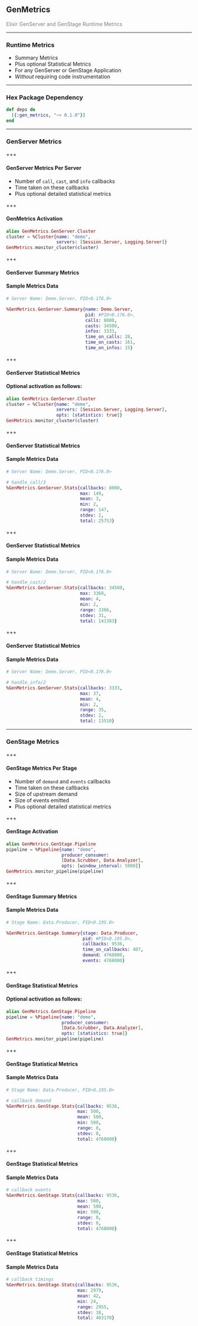 ## GenMetrics

<span style="color:gray">Elixir GenServer and GenStage Runtime Metrics</span>

---

### Runtime Metrics

- Summary Metrics
- Plus optional Statistical Metrics
- For any GenServer or GenStage Application
- *Without* requiring code instrumentation

---

### Hex Package Dependency

```elixir
def deps do
  [{:gen_metrics, "~> 0.1.0"}]
end
```

---

### GenServer Metrics

+++

#### GenServer Metrics Per Server

- Number of `call`, `cast`, and `info` callbacks
- Time taken on these callbacks
- Plus optional detailed statistical metrics

+++

#### GenMetrics Activation

```elixir
alias GenMetrics.GenServer.Cluster
cluster = %Cluster{name: "demo",
                   servers: [Session.Server, Logging.Server]}
GenMetrics.monitor_cluster(cluster)
```

+++

#### GenServer Summary Metrics

#### Sample Metrics Data

```elixir
# Server Name: Demo.Server, PID<0.176.0>

%GenMetrics.GenServer.Summary{name: Demo.Server,
                              pid: #PID<0.176.0>,
                              calls: 8000,
                              casts: 34500,
                              infos: 3333,
                              time_on_calls: 28,
                              time_on_casts: 161,
                              time_on_infos: 15}
```

+++

#### GenServer Statistical Metrics

#### Optional activation as follows:

```elixir
alias GenMetrics.GenServer.Cluster
cluster = %Cluster{name: "demo",
                   servers: [Session.Server, Logging.Server],
                   opts: [statistics: true]}
GenMetrics.monitor_cluster(cluster)
```

+++

#### GenServer Statistical Metrics

#### Sample Metrics Data

```elixir
# Server Name: Demo.Server, PID<0.176.0>

# handle_call/3
%GenMetrics.GenServer.Stats{callbacks: 8000,
                            max: 149,
                            mean: 3,
                            min: 2,
                            range: 147,
                            stdev: 2,
                            total: 25753}
```

+++

#### GenServer Statistical Metrics

#### Sample Metrics Data

```elixir
# Server Name: Demo.Server, PID<0.176.0>

# handle_cast/2
%GenMetrics.GenServer.Stats{callbacks: 34500,
                            max: 3368,
                            mean: 4,
                            min: 2,
                            range: 3366,
                            stdev: 31,
                            total: 141383}
```

+++

#### GenServer Statistical Metrics

#### Sample Metrics Data

```elixir
# Server Name: Demo.Server, PID<0.176.0>

# handle_info/2
%GenMetrics.GenServer.Stats{callbacks: 3333,
                            max: 37,
                            mean: 4,
                            min: 2,
                            range: 35,
                            stdev: 2,
                            total: 13510}
```

---

### GenStage Metrics

+++

#### GenStage Metrics Per Stage

- Number of `demand` and `events` callbacks
- Time taken on these callbacks
- Size of upstream demand
- Size of events emitted
- Plus optional detailed statistical metrics

+++

#### GenStage Activation

```elixir
alias GenMetrics.GenStage.Pipeline
pipeline = %Pipeline{name: "demo",
                     producer_consumer:
                     [Data.Scrubber, Data.Analyzer],
                     opts: [window_interval: 5000]}
GenMetrics.monitor_pipeline(pipeline)
```

+++

#### GenStage Summary Metrics

#### Sample Metrics Data

```elixir
# Stage Name: Data.Producer, PID<0.195.0>

%GenMetrics.GenStage.Summary{stage: Data.Producer,
                             pid: #PID<0.195.0>,
                             callbacks: 9536,
                             time_on_callbacks: 407,
                             demand: 4768000,
                             events: 4768000}
```

+++

#### GenStage Statistical Metrics

#### Optional activation as follows:

```elixir
alias GenMetrics.GenStage.Pipeline
pipeline = %Pipeline{name: "demo",
                     producer_consumer:
                     [Data.Scrubber, Data.Analyzer],
                     opts: [statistics: true]}
GenMetrics.monitor_pipeline(pipeline)
```

+++

#### GenStage Statistical Metrics

#### Sample Metrics Data

```elixir
# Stage Name: Data.Producer, PID<0.195.0>

# callback demand
%GenMetrics.GenStage.Stats{callbacks: 9536,
                           max: 500,
                           mean: 500,
                           min: 500,
                           range: 0,
                           stdev: 0,
                           total: 4768000}
```

+++

#### GenStage Statistical Metrics

#### Sample Metrics Data

```elixir
# callback events
%GenMetrics.GenStage.Stats{callbacks: 9536,
                           max: 500,
                           mean: 500,
                           min: 500,
                           range: 0,
                           stdev: 0,
                           total: 4768000}
```

+++

#### GenStage Statistical Metrics

#### Sample Metrics Data

```elixir
# callback timings
%GenMetrics.GenStage.Stats{callbacks: 9536,
                           max: 2979,
                           mean: 42,
                           min: 24,
                           range: 2955,
                           stdev: 38,
                           total: 403170}
```
